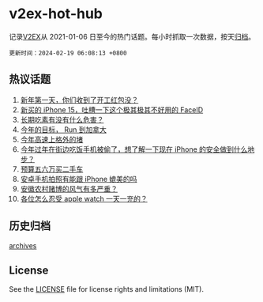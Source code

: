 # v2ex-hot-hub

 记录[V2EX](https://www.v2ex.com/)从 2021-01-06 日至今的热门话题。每小时抓取一次数据，按天[归档](archives)。

`更新时间：2024-02-19 06:08:13 +0800`

## 热议话题

1. [新年第一天，你们收到了开工红包没？](https://www.v2ex.com/t/1016095)
1. [新买的 iPhone 15，吐槽一下这个极其极其不好用的 FaceID](https://www.v2ex.com/t/1016257)
1. [长期吃素有没有什么危害？](https://www.v2ex.com/t/1016135)
1. [今年的目标， Run 到加拿大](https://www.v2ex.com/t/1016166)
1. [今年高速上格外的堵](https://www.v2ex.com/t/1016096)
1. [今年过年在街边吃饭手机被偷了，想了解一下现在 iPhone 的安全做到什么地步？](https://www.v2ex.com/t/1016109)
1. [预算五六万买二手车](https://www.v2ex.com/t/1016167)
1. [安卓手机拍照有能跟 iPhone 媲美的吗](https://www.v2ex.com/t/1016248)
1. [安徽农村赌博的风气有多严重？](https://www.v2ex.com/t/1016157)
1. [各位怎么忍受 apple watch 一天一充的？](https://www.v2ex.com/t/1016281)

## 历史归档

[archives](archives)

## License

See the [LICENSE](LICENSE) file for license rights and limitations (MIT).

